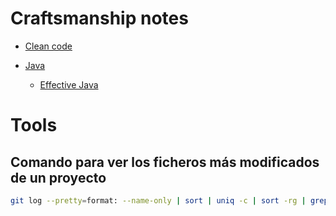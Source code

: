 # Craftsmanship notes

- [Clean code](https://github.com/adrG2/software-craftsman-notebook/tree/main/clean-code)

- [Java](https://github.com/adrG2/software-craftsman-notebook/tree/main/java)

  - [Effective Java](https://github.com/adrG2/software-craftsman-notebook/tree/main/java/_effective-java-book)




# Tools

## Comando para ver los ficheros más modificados de un proyecto

```bash
git log --pretty=format: --name-only | sort | uniq -c | sort -rg | grep '.ts' | head -10
```


